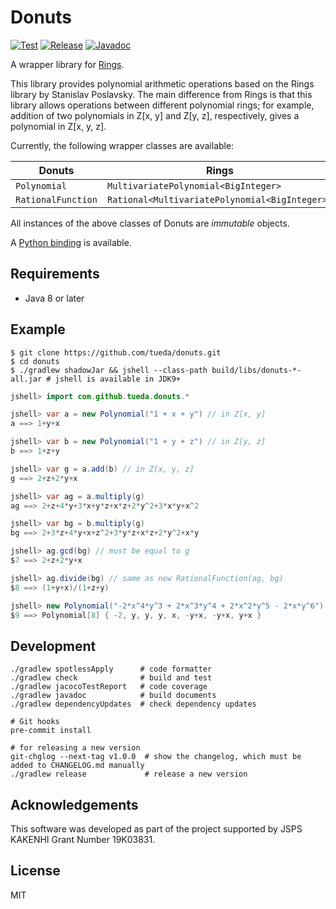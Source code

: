 Donuts
======

[![Test](https://github.com/tueda/donuts/workflows/Test/badge.svg?branch=main)](https://github.com/tueda/donuts/actions?query=branch:main)
[![Release](https://jitpack.io/v/tueda/donuts.svg)](https://jitpack.io/#tueda/donuts)
[![Javadoc](https://img.shields.io/badge/javadoc-latest-brightgreen.svg)](https://jitpack.io/com/github/tueda/donuts/latest/javadoc/)

A wrapper library for [Rings](https://github.com/PoslavskySV/rings).

This library provides polynomial arithmetic operations based on the Rings
library by Stanislav Poslavsky. The main difference from Rings is that this library
allows operations between different polynomial rings; for example, addition of
two polynomials in Z[x,&nbsp;y] and Z[y,&nbsp;z], respectively, gives a
polynomial in Z[x,&nbsp;y,&nbsp;z].

Currently, the following wrapper classes are available:

| Donuts             | Rings                                          |
| ------------------ | ---------------------------------------------- |
| `Polynomial`       | `MultivariatePolynomial<BigInteger>`           |
| `RationalFunction` | `Rational<MultivariatePolynomial<BigInteger>>` |

All instances of the above classes of Donuts are *immutable* objects.

A [Python binding](https://github.com/tueda/donuts-python) is available.


Requirements
------------

- Java 8 or later


Example
-------

```shell
$ git clone https://github.com/tueda/donuts.git
$ cd donuts
$ ./gradlew shadowJar && jshell --class-path build/libs/donuts-*-all.jar # jshell is available in JDK9+
```
```java
jshell> import com.github.tueda.donuts.*

jshell> var a = new Polynomial("1 + x + y") // in Z[x, y]
a ==> 1+y+x

jshell> var b = new Polynomial("1 + y + z") // in Z[y, z]
b ==> 1+z+y

jshell> var g = a.add(b) // in Z[x, y, z]
g ==> 2+z+2*y+x

jshell> var ag = a.multiply(g)
ag ==> 2+z+4*y+3*x+y*z+x*z+2*y^2+3*x*y+x^2

jshell> var bg = b.multiply(g)
bg ==> 2+3*z+4*y+x+z^2+3*y*z+x*z+2*y^2+x*y

jshell> ag.gcd(bg) // must be equal to g
$7 ==> 2+z+2*y+x

jshell> ag.divide(bg) // same as new RationalFunction(ag, bg)
$8 ==> (1+y+x)/(1+z+y)

jshell> new Polynomial("-2*x^4*y^3 + 2*x^3*y^4 + 2*x^2*y^5 - 2*x*y^6").factors()
$9 ==> Polynomial[8] { -2, y, y, y, x, -y+x, -y+x, y+x }
```

Development
-----------

```shell
./gradlew spotlessApply      # code formatter
./gradlew check              # build and test
./gradlew jacocoTestReport   # code coverage
./gradlew javadoc            # build documents
./gradlew dependencyUpdates  # check dependency updates

# Git hooks
pre-commit install

# for releasing a new version
git-chglog --next-tag v1.0.0  # show the changelog, which must be added to CHANGELOG.md manually
./gradlew release             # release a new version
```


Acknowledgements
----------------

This software was developed as part of the project supported by JSPS KAKENHI Grant Number 19K03831.


License
-------

MIT
